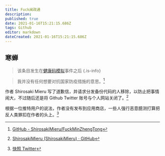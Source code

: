 ```yaml
---
title: Fuck闽政通
description: 
published: true
date: 2021-01-16T15:21:15.686Z
tags: Github
editor: markdown
dateCreated: 2021-01-16T15:21:15.686Z
---
```


## 寒蝉

> 该条目发生在[健康码模拟](software/Health_Code_Demo)事件之后
{.is-info}

> 我并没有任何想要对抗国家防疫措施的意思。[^hcd_fmzt]

[^hcd_fmzt]: [GitHub - ShirosakiMieru/FuckMinZhengTong](https://web.archive.org/web/20210113154030/https://github.com/ShirosakiMieru/FuckMinZhengTong/)

作者 Shirosaki Mieru 写了道歉信，并请求分发备份代码的人移除，以防止把事情闹大，不过随后还是将 Github Twitter 账号与个人网站关闭了。[^hcd_fmzt_d]

[^hcd_fmzt_d]: [ShirosakiMieru (ShirosakiMieru) · GitHub](https://web.archive.org/web/20210111224414/https://github.com/ShirosakiMieru)

根据一位推特用户的说法，作者没有发布到应用商店，一些人强行恶意臆测打算把反人类罪扣在作者的头上。[^hcd_fmzt_k]

[^hcd_fmzt_k]: [快照 Twitter](https://archive.is/9N8Jv#29%)

<!-- 
该软件的原始简介页面:
[FuckMinZhengTong/readme.md at master · kimjongum/FuckMinZhengTong · GitHub](https://web.archive.org/web/20210116123508/https://github.com/kimjongum/FuckMinZhengTong/blob/master/readme.md)

### 其他网站

+ [伪造健康码的又是个二刺螈程序员-美国VPS综合讨论-全球主机交流论坛 - Powered by Discuz!](https://archive.is/FJcF7)
+ [/综合版1/ - (　^ω^)还敢冲塔，又有新的假健康码生产软件出现了https://github.com/kimjongum/FuckMinZhengTong](https://web.archive.org/web/20210116114526/https://kukuku.uk/综合版1/res/57778.html)
-->

